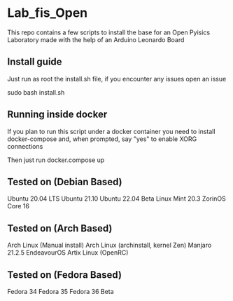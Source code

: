 # Lab_fis_Open
This repo contains a few scripts to install the base for an Open Pyisics Laboratory made with the help of an Arduino Leonardo Board


## Install guide
Just run as root the install.sh file, if you encounter any issues open an issue

sudo bash install.sh
## Running inside docker
If you plan to run this script under a docker container you need to install docker-compose and, when prompted, say "yes" to enable XORG connections

Then just run docker.compose up

## Tested on (Debian Based)

Ubuntu 20.04 LTS
Ubuntu 21.10
Ubuntu 22.04 Beta
Linux Mint 20.3
ZorinOS Core 16

## Tested on (Arch Based)

Arch Linux (Manual install)
Arch Linux (archinstall, kernel Zen)
Manjaro 21.2.5
EndeavourOS
Artix Linux (OpenRC)

## Tested on (Fedora Based)

Fedora 34
Fedora 35
Fedora 36 Beta
